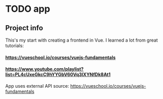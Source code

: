 # TODO app

## Project info

This's my start with creating a frontend in Vue.
I learned a lot from great tutorials:
#### https://vueschool.io/courses/vuejs-fundamentals
#### https://www.youtube.com/playlist?list=PL4cUxeGkcC9hYYGbV60Vq3IXYNfDk8At1

App uses external API source:
https://vueschool.io/courses/vuejs-fundamentals
